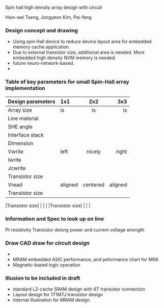 Spin hall high density array design with circuit

Hsin-wei Tseng, Jongyeon Kim, Pei-feng

### Design concept and drawing

- Using spin Hall device to reduce device layout area for embedded memory cache application. 
- Due to external transistor size, additional area is needed. More  embedded high density NVM memory is needed. 
- future neuro-network-based. 
-	

### Table of key parameters for small Spin-Hall array implementation
|Design parameters |1x1| 2x2 | 3x3  | 
|:--- |:---- |:----:| ----:|
|Array size| is | is | is  |
|Line material| | | |
|SHE angle| | | |
|Interface stack | | | |
|Dimension| | | |
|Vwrite| left | nicely | right  |
|Iwrite | | | |
|Jcwrite | | | |
|Transistor size| | | |
|Vread| aligned | centered | aligned  |  
|Transistor size| | | |

|Transistor size| | | |
|Transistor size| | | |

###	Information and Spec to look up on line
Pt resistivity
Transistor deisng power and current voltage strength

### Draw CAD draw for circuit design
* 
* MRAM embedded ASIC performance, and peformance chart for MRA
* Magnetic-based logic operation

### Illusion to be included in draft
* standard L2-cache SRAM design with 6T transistor connection
*	Layout design for 1T1MTJ transistor design
* Internal illustration for MRAM design.



